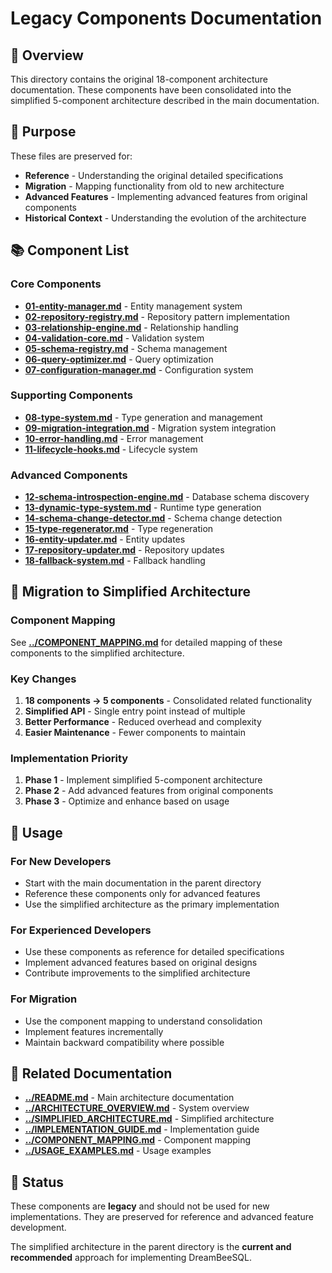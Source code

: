 # Legacy Components Documentation

## 📁 Overview

This directory contains the original 18-component architecture documentation. These components have been consolidated into the simplified 5-component architecture described in the main documentation.

## 🎯 Purpose

These files are preserved for:
- **Reference** - Understanding the original detailed specifications
- **Migration** - Mapping functionality from old to new architecture
- **Advanced Features** - Implementing advanced features from original components
- **Historical Context** - Understanding the evolution of the architecture

## 📚 Component List

### Core Components
- **[01-entity-manager.md](./01-entity-manager.md)** - Entity management system
- **[02-repository-registry.md](./02-repository-registry.md)** - Repository pattern implementation
- **[03-relationship-engine.md](./03-relationship-engine.md)** - Relationship handling
- **[04-validation-core.md](./04-validation-core.md)** - Validation system
- **[05-schema-registry.md](./05-schema-registry.md)** - Schema management
- **[06-query-optimizer.md](./06-query-optimizer.md)** - Query optimization
- **[07-configuration-manager.md](./07-configuration-manager.md)** - Configuration system

### Supporting Components
- **[08-type-system.md](./08-type-system.md)** - Type generation and management
- **[09-migration-integration.md](./09-migration-integration.md)** - Migration system integration
- **[10-error-handling.md](./10-error-handling.md)** - Error management
- **[11-lifecycle-hooks.md](./11-lifecycle-hooks.md)** - Lifecycle system

### Advanced Components
- **[12-schema-introspection-engine.md](./12-schema-introspection-engine.md)** - Database schema discovery
- **[13-dynamic-type-system.md](./13-dynamic-type-system.md)** - Runtime type generation
- **[14-schema-change-detector.md](./14-schema-change-detector.md)** - Schema change detection
- **[15-type-regenerator.md](./15-type-regenerator.md)** - Type regeneration
- **[16-entity-updater.md](./16-entity-updater.md)** - Entity updates
- **[17-repository-updater.md](./17-repository-updater.md)** - Repository updates
- **[18-fallback-system.md](./18-fallback-system.md)** - Fallback handling

## 🔄 Migration to Simplified Architecture

### Component Mapping
See **[../COMPONENT_MAPPING.md](../COMPONENT_MAPPING.md)** for detailed mapping of these components to the simplified architecture.

### Key Changes
1. **18 components → 5 components** - Consolidated related functionality
2. **Simplified API** - Single entry point instead of multiple
3. **Better Performance** - Reduced overhead and complexity
4. **Easier Maintenance** - Fewer components to maintain

### Implementation Priority
1. **Phase 1** - Implement simplified 5-component architecture
2. **Phase 2** - Add advanced features from original components
3. **Phase 3** - Optimize and enhance based on usage

## 🎯 Usage

### For New Developers
- Start with the main documentation in the parent directory
- Reference these components only for advanced features
- Use the simplified architecture as the primary implementation

### For Experienced Developers
- Use these components as reference for detailed specifications
- Implement advanced features based on original designs
- Contribute improvements to the simplified architecture

### For Migration
- Use the component mapping to understand consolidation
- Implement features incrementally
- Maintain backward compatibility where possible

## 📖 Related Documentation

- **[../README.md](../README.md)** - Main architecture documentation
- **[../ARCHITECTURE_OVERVIEW.md](../ARCHITECTURE_OVERVIEW.md)** - System overview
- **[../SIMPLIFIED_ARCHITECTURE.md](../SIMPLIFIED_ARCHITECTURE.md)** - Simplified architecture
- **[../IMPLEMENTATION_GUIDE.md](../IMPLEMENTATION_GUIDE.md)** - Implementation guide
- **[../COMPONENT_MAPPING.md](../COMPONENT_MAPPING.md)** - Component mapping
- **[../USAGE_EXAMPLES.md](../USAGE_EXAMPLES.md)** - Usage examples

## 🚧 Status

These components are **legacy** and should not be used for new implementations. They are preserved for reference and advanced feature development.

The simplified architecture in the parent directory is the **current and recommended** approach for implementing DreamBeeSQL.
